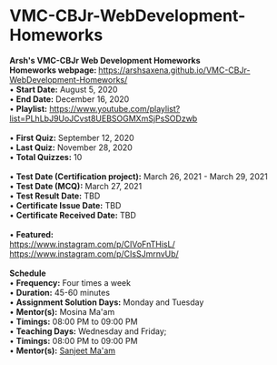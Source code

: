 # VMC-CBJr-WebDevelopment-Homeworks
<b>Arsh's VMC-CBJr Web Development Homeworks</b> <br>
<b>Homeworks webpage: </b> https://arshsaxena.github.io/VMC-CBJr-WebDevelopment-Homeworks/ <br>
• <b>Start Date:</b> August 5, 2020 <br>
• <b>End Date:</b> December 16, 2020 <br>
• <b>Playlist:</b> https://www.youtube.com/playlist?list=PLhLbJ9UoJCvst8UEBSOGMXmSjPsSODzwb<br><br>
• <b>First Quiz:</b> September 12, 2020 <br>
• <b>Last Quiz:</b> November 28, 2020 <br>
• <b>Total Quizzes:</b> 10 <br><br>
• <b>Test Date (Certification project):</b> March 26, 2021 - March 29, 2021<br>
• <b>Test Date (MCQ):</b> March 27, 2021<br>
• <b>Test Result Date:</b> TBD <br>
• <b>Certificate Issue Date:</b> TBD <br>
• <b>Certificate Received Date:</b> TBD <br><br>
• <b>Featured:</b><br>
<a href="https://www.instagram.com/p/CIVoFnTHisL/">https://www.instagram.com/p/CIVoFnTHisL/</a><br>
<a href="https://www.instagram.com/p/CIsSJmrnvUb/">https://www.instagram.com/p/CIsSJmrnvUb/</a><br><br>
<b>Schedule</b><br>
• <b>Frequency:</b> Four times a week <br>
• <b>Duration:</b> 45-60 minutes <br>
• <b>Assignment Solution Days:</b> Monday and Tuesday <br>
• <b>Mentor(s):</b> Mosina Ma'am <br>
• <b>Timings:</b> 08:00 PM to 09:00 PM <br>
• <b>Teaching Days:</b> Wednesday and Friday; <br>
• <b>Timings:</b> 08:00 PM to 09:00 PM <br>
• <b>Mentor(s):</b> <a href="https://www.github.com/sanjeetboora">Sanjeet Ma'am</a>

